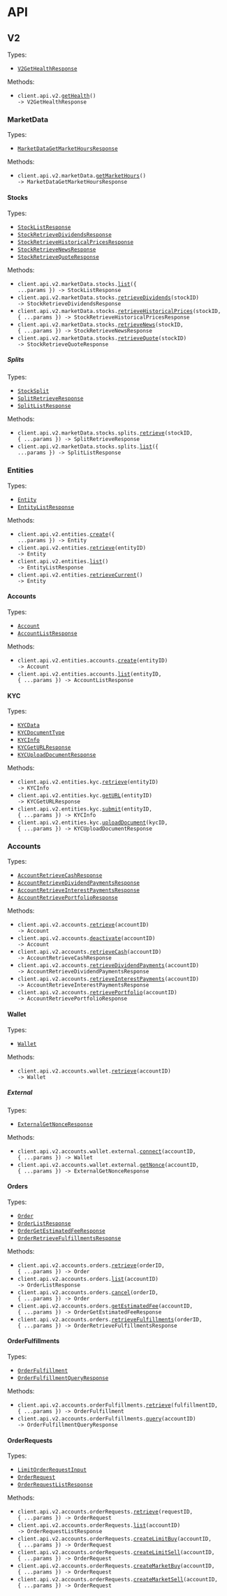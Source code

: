 # API

## V2

Types:

- <code><a href="./src/resources/api/v2/v2.ts">V2GetHealthResponse</a></code>

Methods:

- <code title="get /api/v2/_health/">client.api.v2.<a href="./src/resources/api/v2/v2.ts">getHealth</a>() -> V2GetHealthResponse</code>

### MarketData

Types:

- <code><a href="./src/resources/api/v2/market-data/market-data.ts">MarketDataGetMarketHoursResponse</a></code>

Methods:

- <code title="get /api/v2/market_data/market_hours/">client.api.v2.marketData.<a href="./src/resources/api/v2/market-data/market-data.ts">getMarketHours</a>() -> MarketDataGetMarketHoursResponse</code>

#### Stocks

Types:

- <code><a href="./src/resources/api/v2/market-data/stocks/stocks.ts">StockListResponse</a></code>
- <code><a href="./src/resources/api/v2/market-data/stocks/stocks.ts">StockRetrieveDividendsResponse</a></code>
- <code><a href="./src/resources/api/v2/market-data/stocks/stocks.ts">StockRetrieveHistoricalPricesResponse</a></code>
- <code><a href="./src/resources/api/v2/market-data/stocks/stocks.ts">StockRetrieveNewsResponse</a></code>
- <code><a href="./src/resources/api/v2/market-data/stocks/stocks.ts">StockRetrieveQuoteResponse</a></code>

Methods:

- <code title="get /api/v2/market_data/stocks/">client.api.v2.marketData.stocks.<a href="./src/resources/api/v2/market-data/stocks/stocks.ts">list</a>({ ...params }) -> StockListResponse</code>
- <code title="get /api/v2/market_data/stocks/{stock_id}/dividends">client.api.v2.marketData.stocks.<a href="./src/resources/api/v2/market-data/stocks/stocks.ts">retrieveDividends</a>(stockID) -> StockRetrieveDividendsResponse</code>
- <code title="get /api/v2/market_data/stocks/{stock_id}/historical_prices/">client.api.v2.marketData.stocks.<a href="./src/resources/api/v2/market-data/stocks/stocks.ts">retrieveHistoricalPrices</a>(stockID, { ...params }) -> StockRetrieveHistoricalPricesResponse</code>
- <code title="get /api/v2/market_data/stocks/{stock_id}/news">client.api.v2.marketData.stocks.<a href="./src/resources/api/v2/market-data/stocks/stocks.ts">retrieveNews</a>(stockID, { ...params }) -> StockRetrieveNewsResponse</code>
- <code title="get /api/v2/market_data/stocks/{stock_id}/quote">client.api.v2.marketData.stocks.<a href="./src/resources/api/v2/market-data/stocks/stocks.ts">retrieveQuote</a>(stockID) -> StockRetrieveQuoteResponse</code>

##### Splits

Types:

- <code><a href="./src/resources/api/v2/market-data/stocks/splits.ts">StockSplit</a></code>
- <code><a href="./src/resources/api/v2/market-data/stocks/splits.ts">SplitRetrieveResponse</a></code>
- <code><a href="./src/resources/api/v2/market-data/stocks/splits.ts">SplitListResponse</a></code>

Methods:

- <code title="get /api/v2/market_data/stocks/{stock_id}/splits">client.api.v2.marketData.stocks.splits.<a href="./src/resources/api/v2/market-data/stocks/splits.ts">retrieve</a>(stockID, { ...params }) -> SplitRetrieveResponse</code>
- <code title="get /api/v2/market_data/stocks/splits">client.api.v2.marketData.stocks.splits.<a href="./src/resources/api/v2/market-data/stocks/splits.ts">list</a>({ ...params }) -> SplitListResponse</code>

### Entities

Types:

- <code><a href="./src/resources/api/v2/entities/entities.ts">Entity</a></code>
- <code><a href="./src/resources/api/v2/entities/entities.ts">EntityListResponse</a></code>

Methods:

- <code title="post /api/v2/entities/">client.api.v2.entities.<a href="./src/resources/api/v2/entities/entities.ts">create</a>({ ...params }) -> Entity</code>
- <code title="get /api/v2/entities/{entity_id}">client.api.v2.entities.<a href="./src/resources/api/v2/entities/entities.ts">retrieve</a>(entityID) -> Entity</code>
- <code title="get /api/v2/entities/">client.api.v2.entities.<a href="./src/resources/api/v2/entities/entities.ts">list</a>() -> EntityListResponse</code>
- <code title="get /api/v2/entities/me">client.api.v2.entities.<a href="./src/resources/api/v2/entities/entities.ts">retrieveCurrent</a>() -> Entity</code>

#### Accounts

Types:

- <code><a href="./src/resources/api/v2/entities/accounts.ts">Account</a></code>
- <code><a href="./src/resources/api/v2/entities/accounts.ts">AccountListResponse</a></code>

Methods:

- <code title="post /api/v2/entities/{entity_id}/accounts">client.api.v2.entities.accounts.<a href="./src/resources/api/v2/entities/accounts.ts">create</a>(entityID) -> Account</code>
- <code title="get /api/v2/entities/{entity_id}/accounts">client.api.v2.entities.accounts.<a href="./src/resources/api/v2/entities/accounts.ts">list</a>(entityID, { ...params }) -> AccountListResponse</code>

#### KYC

Types:

- <code><a href="./src/resources/api/v2/entities/kyc.ts">KYCData</a></code>
- <code><a href="./src/resources/api/v2/entities/kyc.ts">KYCDocumentType</a></code>
- <code><a href="./src/resources/api/v2/entities/kyc.ts">KYCInfo</a></code>
- <code><a href="./src/resources/api/v2/entities/kyc.ts">KYCGetURLResponse</a></code>
- <code><a href="./src/resources/api/v2/entities/kyc.ts">KYCUploadDocumentResponse</a></code>

Methods:

- <code title="get /api/v2/entities/{entity_id}/kyc">client.api.v2.entities.kyc.<a href="./src/resources/api/v2/entities/kyc.ts">retrieve</a>(entityID) -> KYCInfo</code>
- <code title="get /api/v2/entities/{entity_id}/kyc/url">client.api.v2.entities.kyc.<a href="./src/resources/api/v2/entities/kyc.ts">getURL</a>(entityID) -> KYCGetURLResponse</code>
- <code title="post /api/v2/entities/{entity_id}/kyc">client.api.v2.entities.kyc.<a href="./src/resources/api/v2/entities/kyc.ts">submit</a>(entityID, { ...params }) -> KYCInfo</code>
- <code title="post /api/v2/entities/{entity_id}/kyc/{kyc_id}/document">client.api.v2.entities.kyc.<a href="./src/resources/api/v2/entities/kyc.ts">uploadDocument</a>(kycID, { ...params }) -> KYCUploadDocumentResponse</code>

### Accounts

Types:

- <code><a href="./src/resources/api/v2/accounts/accounts.ts">AccountRetrieveCashResponse</a></code>
- <code><a href="./src/resources/api/v2/accounts/accounts.ts">AccountRetrieveDividendPaymentsResponse</a></code>
- <code><a href="./src/resources/api/v2/accounts/accounts.ts">AccountRetrieveInterestPaymentsResponse</a></code>
- <code><a href="./src/resources/api/v2/accounts/accounts.ts">AccountRetrievePortfolioResponse</a></code>

Methods:

- <code title="get /api/v2/accounts/{account_id}">client.api.v2.accounts.<a href="./src/resources/api/v2/accounts/accounts.ts">retrieve</a>(accountID) -> Account</code>
- <code title="post /api/v2/accounts/{account_id}/deactivate">client.api.v2.accounts.<a href="./src/resources/api/v2/accounts/accounts.ts">deactivate</a>(accountID) -> Account</code>
- <code title="get /api/v2/accounts/{account_id}/cash">client.api.v2.accounts.<a href="./src/resources/api/v2/accounts/accounts.ts">retrieveCash</a>(accountID) -> AccountRetrieveCashResponse</code>
- <code title="get /api/v2/accounts/{account_id}/dividend_payments">client.api.v2.accounts.<a href="./src/resources/api/v2/accounts/accounts.ts">retrieveDividendPayments</a>(accountID) -> AccountRetrieveDividendPaymentsResponse</code>
- <code title="get /api/v2/accounts/{account_id}/interest_payments">client.api.v2.accounts.<a href="./src/resources/api/v2/accounts/accounts.ts">retrieveInterestPayments</a>(accountID) -> AccountRetrieveInterestPaymentsResponse</code>
- <code title="get /api/v2/accounts/{account_id}/portfolio">client.api.v2.accounts.<a href="./src/resources/api/v2/accounts/accounts.ts">retrievePortfolio</a>(accountID) -> AccountRetrievePortfolioResponse</code>

#### Wallet

Types:

- <code><a href="./src/resources/api/v2/accounts/wallet/wallet.ts">Wallet</a></code>

Methods:

- <code title="get /api/v2/accounts/{account_id}/wallet">client.api.v2.accounts.wallet.<a href="./src/resources/api/v2/accounts/wallet/wallet.ts">retrieve</a>(accountID) -> Wallet</code>

##### External

Types:

- <code><a href="./src/resources/api/v2/accounts/wallet/external.ts">ExternalGetNonceResponse</a></code>

Methods:

- <code title="post /api/v2/accounts/{account_id}/wallet/external">client.api.v2.accounts.wallet.external.<a href="./src/resources/api/v2/accounts/wallet/external.ts">connect</a>(accountID, { ...params }) -> Wallet</code>
- <code title="get /api/v2/accounts/{account_id}/wallet/external/nonce">client.api.v2.accounts.wallet.external.<a href="./src/resources/api/v2/accounts/wallet/external.ts">getNonce</a>(accountID, { ...params }) -> ExternalGetNonceResponse</code>

#### Orders

Types:

- <code><a href="./src/resources/api/v2/accounts/orders.ts">Order</a></code>
- <code><a href="./src/resources/api/v2/accounts/orders.ts">OrderListResponse</a></code>
- <code><a href="./src/resources/api/v2/accounts/orders.ts">OrderGetEstimatedFeeResponse</a></code>
- <code><a href="./src/resources/api/v2/accounts/orders.ts">OrderRetrieveFulfillmentsResponse</a></code>

Methods:

- <code title="get /api/v2/accounts/{account_id}/orders/{order_id}">client.api.v2.accounts.orders.<a href="./src/resources/api/v2/accounts/orders.ts">retrieve</a>(orderID, { ...params }) -> Order</code>
- <code title="get /api/v2/accounts/{account_id}/orders">client.api.v2.accounts.orders.<a href="./src/resources/api/v2/accounts/orders.ts">list</a>(accountID) -> OrderListResponse</code>
- <code title="post /api/v2/accounts/{account_id}/orders/{order_id}/cancel">client.api.v2.accounts.orders.<a href="./src/resources/api/v2/accounts/orders.ts">cancel</a>(orderID, { ...params }) -> Order</code>
- <code title="post /api/v2/accounts/{account_id}/orders/estimated_fee">client.api.v2.accounts.orders.<a href="./src/resources/api/v2/accounts/orders.ts">getEstimatedFee</a>(accountID, { ...params }) -> OrderGetEstimatedFeeResponse</code>
- <code title="get /api/v2/accounts/{account_id}/orders/{order_id}/fulfillments">client.api.v2.accounts.orders.<a href="./src/resources/api/v2/accounts/orders.ts">retrieveFulfillments</a>(orderID, { ...params }) -> OrderRetrieveFulfillmentsResponse</code>

#### OrderFulfillments

Types:

- <code><a href="./src/resources/api/v2/accounts/order-fulfillments.ts">OrderFulfillment</a></code>
- <code><a href="./src/resources/api/v2/accounts/order-fulfillments.ts">OrderFulfillmentQueryResponse</a></code>

Methods:

- <code title="get /api/v2/accounts/{account_id}/order_fulfillments/{fulfillment_id}">client.api.v2.accounts.orderFulfillments.<a href="./src/resources/api/v2/accounts/order-fulfillments.ts">retrieve</a>(fulfillmentID, { ...params }) -> OrderFulfillment</code>
- <code title="get /api/v2/accounts/{account_id}/order_fulfillments">client.api.v2.accounts.orderFulfillments.<a href="./src/resources/api/v2/accounts/order-fulfillments.ts">query</a>(accountID) -> OrderFulfillmentQueryResponse</code>

#### OrderRequests

Types:

- <code><a href="./src/resources/api/v2/accounts/order-requests.ts">LimitOrderRequestInput</a></code>
- <code><a href="./src/resources/api/v2/accounts/order-requests.ts">OrderRequest</a></code>
- <code><a href="./src/resources/api/v2/accounts/order-requests.ts">OrderRequestListResponse</a></code>

Methods:

- <code title="get /api/v2/accounts/{account_id}/order_requests/{request_id}">client.api.v2.accounts.orderRequests.<a href="./src/resources/api/v2/accounts/order-requests.ts">retrieve</a>(requestID, { ...params }) -> OrderRequest</code>
- <code title="get /api/v2/accounts/{account_id}/order_requests">client.api.v2.accounts.orderRequests.<a href="./src/resources/api/v2/accounts/order-requests.ts">list</a>(accountID) -> OrderRequestListResponse</code>
- <code title="post /api/v2/accounts/{account_id}/order_requests/limit_buy">client.api.v2.accounts.orderRequests.<a href="./src/resources/api/v2/accounts/order-requests.ts">createLimitBuy</a>(accountID, { ...params }) -> OrderRequest</code>
- <code title="post /api/v2/accounts/{account_id}/order_requests/limit_sell">client.api.v2.accounts.orderRequests.<a href="./src/resources/api/v2/accounts/order-requests.ts">createLimitSell</a>(accountID, { ...params }) -> OrderRequest</code>
- <code title="post /api/v2/accounts/{account_id}/order_requests/market_buy">client.api.v2.accounts.orderRequests.<a href="./src/resources/api/v2/accounts/order-requests.ts">createMarketBuy</a>(accountID, { ...params }) -> OrderRequest</code>
- <code title="post /api/v2/accounts/{account_id}/order_requests/market_sell">client.api.v2.accounts.orderRequests.<a href="./src/resources/api/v2/accounts/order-requests.ts">createMarketSell</a>(accountID, { ...params }) -> OrderRequest</code>
